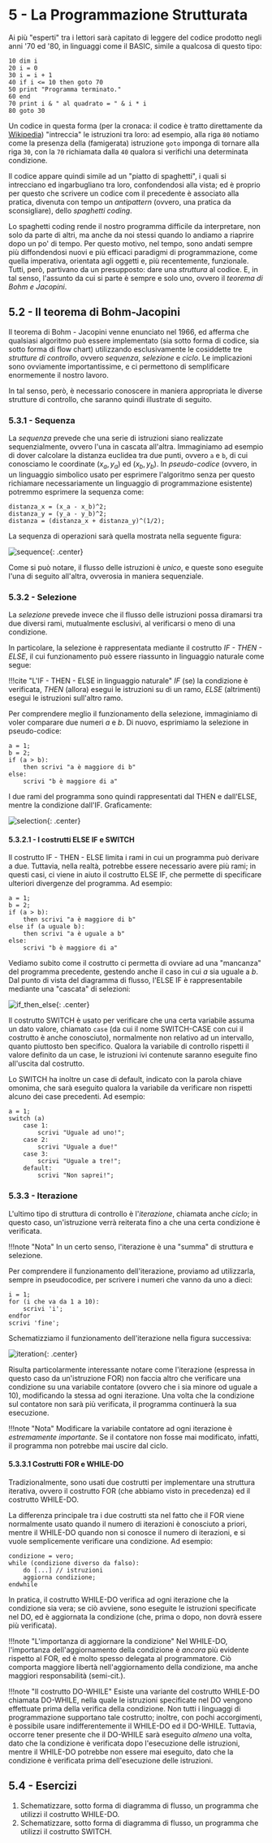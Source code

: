 # 5 - La Programmazione Strutturata

Ai più "esperti" tra i lettori sarà capitato di leggere del codice prodotto negli anni '70 ed '80, in linguaggi come il BASIC, simile a qualcosa di questo tipo:

```basic
10 dim i
20 i = 0
30 i = i + 1
40 if i <= 10 then goto 70
50 print "Programma terminato."
60 end
70 print i & " al quadrato = " & i * i
80 goto 30
```

Un codice in questa forma (per la cronaca: il codice è tratto direttamente da [Wikipedia](https://it.wikipedia.org/wiki/Spaghetti_code)) "intreccia" le istruzioni tra loro: ad esempio, alla riga `80` notiamo come la presenza della (famigerata) istruzione `goto` imponga di tornare alla riga `30`, con la `70` richiamata dalla `40` qualora si verifichi una determinata condizione.

Il codice appare quindi simile ad un "piatto di spaghetti", i quali si intrecciano ed ingarbugliano tra loro, confondendosi alla vista; ed è proprio per questo che scrivere un codice com il precedente è associato alla pratica, divenuta con tempo un *antipattern* (ovvero, una pratica da sconsigliare), dello *spaghetti coding*.

Lo spaghetti coding rende il nostro programma difficile da interpretare, non solo da parte di altri, ma anche da noi stessi quando lo andiamo a riaprire dopo un po' di tempo. Per questo motivo, nel tempo, sono andati sempre più diffondendosi nuovi e più efficaci paradigmi di programmazione, come quella imperativa, orientata agli oggetti e, più recentemente, funzionale. Tutti, però, partivano da un presupposto: dare una *struttura* al codice. E, in tal senso, l'assunto da cui si parte è sempre e solo uno, ovvero il *teorema di Bohm e Jacopini*.

## 5.2 - Il teorema di Bohm-Jacopini

Il teorema di Bohm - Jacopini venne enunciato nel 1966, ed afferma che qualsiasi algoritmo può essere implementato (sia sotto forma di codice, sia sotto forma di flow chart) utilizzando esclusivamente le cosiddette tre *strutture di controllo*, ovvero *sequenza*, *selezione* e *ciclo*. Le implicazioni sono ovviamente importantissime, e ci permettono di semplificare enormemente il nostro lavoro.

In tal senso, però, è necessario conoscere in maniera appropriata le diverse strutture di controllo, che saranno quindi illustrate di seguito.

### 5.3.1 - Sequenza

La *sequenza* prevede che una serie di istruzioni siano realizzate sequenzialmente, ovvero l'una in cascata all'altra. Immaginiamo ad esempio di dover calcolare la distanza euclidea tra due punti, ovvero `a` e `b`, di cui conosciamo le coordinate $(x_a, y_a)$ ed $(x_b, y_b)$. In *pseudo-codice* (ovvero, in un linguaggio simbolico usato per esprimere l'algoritmo senza per questo richiamare necessariamente un linguaggio di programmazione esistente) potremmo esprimere la sequenza come:

``` linenums="1"
distanza_x = (x_a - x_b)^2;
distanza_y = (y_a - y_b)^2;
distanza = (distanza_x + distanza_y)^(1/2);
```

La sequenza di operazioni sarà quella mostrata nella seguente figura:

![sequence](./images/sequence.png){: .center}

Come si può notare, il flusso delle istruzioni è *unico*, e queste sono eseguite l'una di seguito all'altra, ovverosia in maniera sequenziale.

### 5.3.2 - Selezione

La *selezione* prevede invece che il flusso delle istruzioni possa diramarsi tra due diversi rami, mutualmente esclusivi, al verificarsi o meno di una condizione.

In particolare, la selezione è rappresentata mediante il costrutto *IF - THEN - ELSE*, il cui funzionamento può essere riassunto in linguaggio naturale come segue:

!!!cite "L'IF - THEN - ELSE in linguaggio naturale"
	*IF* (se) la condizione è verificata, *THEN* (allora) esegui le istruzioni su di un ramo, *ELSE* (altrimenti) esegui le istruzioni sull'altro ramo.

Per comprendere meglio il funzionamento della selezione, immaginiamo di voler comparare due numeri $a$ e $b$. Di nuovo, esprimiamo la selezione in pseudo-codice:

``` linenums="1"
a = 1;
b = 2;
if (a > b):
	then scrivi "a è maggiore di b"
else:
	scrivi "b è maggiore di a"
```

I due rami del programma sono quindi rappresentati dal THEN e dall'ELSE, mentre la condizione dall'IF. Graficamente:

![selection](./images/selection.png){: .center}

#### 5.3.2.1 - I costrutti ELSE IF e SWITCH

Il costrutto IF - THEN - ELSE limita i rami in cui un programma può derivare a due. Tuttavia, nella realtà, potrebbe essere necessario avere più rami; in questi casi, ci viene in aiuto il costrutto ELSE IF, che permette di specificare ulteriori divergenze del programma. Ad esempio:

``` linenums="1"
a = 1;
b = 2;
if (a > b):
	then scrivi "a è maggiore di b"
else if (a uguale b):
	then scrivi "a è uguale a b"
else:
	scrivi "b è maggiore di a"
```

Vediamo subito come il costrutto ci permetta di ovviare ad una "mancanza" del programma precedente, gestendo anche il caso in cui $a$ sia uguale a $b$. Dal punto di vista del diagramma di flusso, l'ELSE IF è rappresentabile mediante una "cascata" di selezioni:

![if_then_else](./images/if_then_else.png){: .center}

Il costrutto SWITCH è usato per verificare che una certa variabile assuma un dato valore, chiamato `case` (da cui il nome SWITCH-CASE con cui il costrutto è anche conosciuto), normalmente non relativo ad un intervallo, quanto piuttosto ben specifico. Qualora la variabile di controllo rispetti il valore definito da un case, le istruzioni ivi contenute saranno eseguite fino all'uscita dal costrutto.

Lo SWITCH ha inoltre un case di default, indicato con la parola chiave omonima, che sarà eseguito qualora la variabile da verificare non rispetti alcuno dei case precedenti. Ad esempio:

``` linenums="1"
a = 1;
switch (a)
	case 1:
		scrivi "Uguale ad uno!";
	case 2:
		scrivi "Uguale a due!"
	case 3:
		scrivi "Uguale a tre!";
	default:
		scrivi "Non saprei!";
```

### 5.3.3 - Iterazione

L'ultimo tipo di struttura di controllo è l'*iterazione*, chiamata anche *ciclo*; in questo caso, un'istruzione verrà reiterata fino a che una certa condizione è verificata.

!!!note "Nota"
	In un certo senso, l'iterazione è una "summa" di struttura e selezione.

Per comprendere il funzionamento dell'iterazione, proviamo ad utilizzarla, sempre in pseudocodice, per scrivere i numeri che vanno da uno a dieci:

``` linenums="1"
i = 1;
for (i che va da 1 a 10):
	scrivi 'i';
endfor
scrivi 'fine';
```

Schematizziamo il funzionamento dell'iterazione nella figura successiva:

![iteration](./images/iteration.png){: .center}

Risulta particolarmente interessante notare come l'iterazione (espressa in questo caso da un'istruzione FOR) non faccia altro che verificare una condizione su una variabile contatore (ovvero che i sia minore od uguale a 10), modificando la stessa ad ogni iterazione. Una volta che la condizione sul contatore non sarà più verificata, il programma continuerà la sua esecuzione.

!!!note "Nota"
	Modificare la variabile contatore ad ogni iterazione è *estremamente importante*. Se il contatore non fosse mai modificato, infatti, il programma non potrebbe mai uscire dal ciclo.

#### 5.3.3.1 Costrutti FOR e WHILE-DO

Tradizionalmente, sono usati due costrutti per implementare una struttura iterativa, ovvero il costrutto FOR (che abbiamo visto in precedenza) ed il costrutto WHILE-DO.

La differenza principale tra i due costrutti sta nel fatto che il FOR viene normalmente usato quando il numero di iterazioni è conosciuto a priori, mentre il WHILE-DO quando non si conosce il numero di iterazioni, e si vuole semplicemente verificare una condizione. Ad esempio:

``` linenums="1"
condizione = vero;
while (condizione diverso da falso):
	do [...] // istruzioni
	aggiorna condizione;
endwhile
```

In pratica, il costrutto WHILE-DO verifica ad ogni iterazione che la condizione sia vera; se ciò avviene, sono eseguite le istruzioni specificate nel DO, ed è aggiornata la condizione (che, prima o dopo, non dovrà essere più verificata).

!!!note "L'importanza di aggiornare la condizione"
	Nel WHILE-DO, l'importanza dell'aggiornamento della condizione è *ancora* più evidente rispetto al FOR, ed è molto spesso delegata al programmatore. Ciò comporta maggiore libertà nell'aggiornamento della condizione, ma anche maggiori responsabilità (semi-cit.).

!!!note "Il costrutto DO-WHILE"
	Esiste una variante del costrutto WHILE-DO chiamata DO-WHILE, nella quale le istruzioni specificate nel DO vengono effettuate prima della verifica della condizione. Non tutti i linguaggi di programmazione supportano tale costrutto; inoltre, con pochi accorgimenti, è possibile usare indifferentemente il WHILE-DO ed il DO-WHILE. Tuttavia, occorre tener presente che il DO-WHILE sarà eseguito *almeno* una volta, dato che la condizione è verificata dopo l'esecuzione delle istruzioni, mentre il WHILE-DO potrebbe non essere mai eseguito, dato che la condizione è verificata prima dell'esecuzione delle istruzioni.

## 5.4 - Esercizi

1. Schematizzare, sotto forma di diagramma di flusso, un programma che utilizzi il costrutto WHILE-DO.
2. Schematizzare, sotto forma di diagramma di flusso, un programma che utilizzi il costrutto SWITCH.
